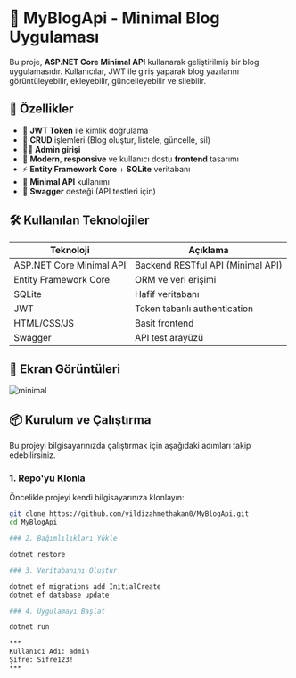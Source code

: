 # 📝 MyBlogApi - Minimal Blog Uygulaması

Bu proje, **ASP.NET Core Minimal API** kullanarak geliştirilmiş bir blog uygulamasıdır. Kullanıcılar, JWT ile giriş yaparak blog yazılarını görüntüleyebilir, ekleyebilir, güncelleyebilir ve silebilir.

## 🚀 Özellikler

- 🔐 **JWT Token** ile kimlik doğrulama
- 📄 **CRUD** işlemleri (Blog oluştur, listele, güncelle, sil)
- 🧑‍💻 **Admin girişi**
- 💅 **Modern**, **responsive** ve kullanıcı dostu **frontend** tasarımı
- ⚡ **Entity Framework Core** + **SQLite** veritabanı
- 🧱 **Minimal API** kullanımı
- 🧪 **Swagger** desteği (API testleri için)

## 🛠️ Kullanılan Teknolojiler

| Teknoloji               | Açıklama                                   |
|-------------------------|--------------------------------------------|
| ASP.NET Core Minimal API | Backend RESTful API (Minimal API)         |
| Entity Framework Core    | ORM ve veri erişimi                        |
| SQLite                   | Hafif veritabanı                           |
| JWT                      | Token tabanlı authentication              |
| HTML/CSS/JS              | Basit frontend                             |
| Swagger                  | API test arayüzü                           |

## 📸 Ekran Görüntüleri

![minimal](https://github.com/user-attachments/assets/c5ef4b0b-5851-4a8f-a245-9ff33fb21715)


## 📦 Kurulum ve Çalıştırma

Bu projeyi bilgisayarınızda çalıştırmak için aşağıdaki adımları takip edebilirsiniz.

### 1. Repo'yu Klonla

Öncelikle projeyi kendi bilgisayarınıza klonlayın:

```bash
git clone https://github.com/yildizahmethakan0/MyBlogApi.git
cd MyBlogApi

### 2. Bağımlılıkları Yükle

dotnet restore

### 3. Veritabanını Oluştur

dotnet ef migrations add InitialCreate
dotnet ef database update

### 4. Uygulamayı Başlat

dotnet run

***
Kullanıcı Adı: admin
Şifre: Sifre123!
***
